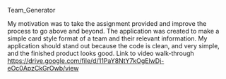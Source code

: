 Team_Generator

My motivation was to take the assignment provided and improve the process to go above and beyond. The application was created to make a simple card style format of a team and their relevant information. My application should stand out because the code is clean, and very simple, and the finished product looks good.
Link to video walk-through
https://drive.google.com/file/d/11PaY8NtY7kOgElwDj-eOc0ApzCkGrOwb/view

